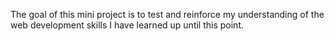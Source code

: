 The goal of this mini project is to test and reinforce my understanding of the web development skills I have learned up until this point.